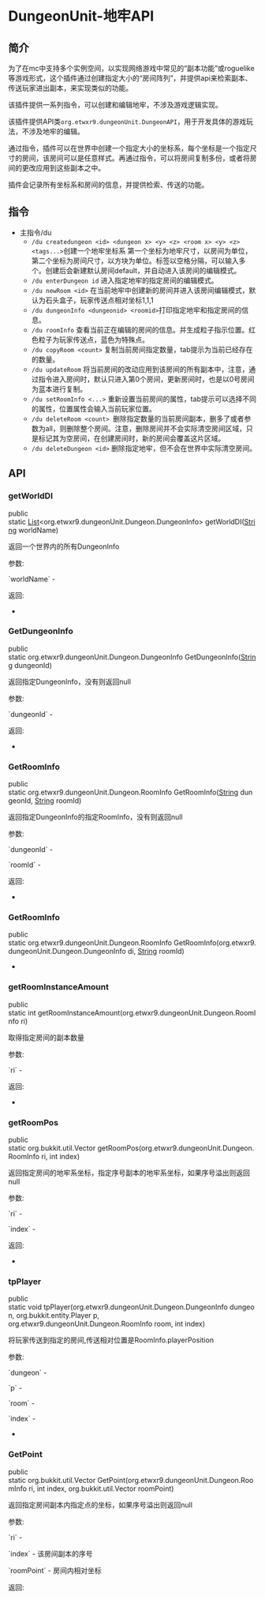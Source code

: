 # DungeonUnit-地牢API
## 简介
为了在mc中支持多个实例空间，以实现网络游戏中常见的“副本功能”或roguelike等游戏形式，这个插件通过创建指定大小的“房间阵列”，并提供api来检索副本、传送玩家进出副本，来实现类似的功能。

该插件提供一系列指令，可以创建和编辑地牢，不涉及游戏逻辑实现。

该插件提供API类`org.etwxr9.dungeonUnit.DungeonAPI`，用于开发具体的游戏玩法，不涉及地牢的编辑。

通过指令，插件可以在世界中创建一个指定大小的坐标系，每个坐标是一个指定尺寸的房间，该房间可以是任意样式。再通过指令，可以将房间复制多份，或者将房间的更改应用到这些副本之中。

插件会记录所有坐标系和房间的信息，并提供检索、传送的功能。

## 指令
* 主指令/du
  * `/du createdungeon <id> <dungeon x> <y> <z> <room x> <y> <z> <tags...>`创建一个地牢坐标系 第一个坐标为地牢尺寸，以房间为单位，第二个坐标为房间尺寸，以方块为单位。标签以空格分隔，可以输入多个。创建后会新建默认房间default，并自动进入该房间的编辑模式。
  * `/du enterDungeon id` 进入指定地牢的指定房间的编辑模式。
  * `/du newRoom <id>` 在当前地牢中创建新的房间并进入该房间编辑模式，默认为石头盒子，玩家传送点相对坐标1,1,1
  * `/du dungeonInfo <dungeonid> <roomid>`打印指定地牢和指定房间的信息。
  * `/du roomInfo` 查看当前正在编辑的房间的信息。并生成粒子指示位置。红色粒子为玩家传送点，蓝色为特殊点。
  * `/du copyRoom <count>` 复制当前房间指定数量，tab提示为当前已经存在的数量。
  * `/du updateRoom` 将当前房间的改动应用到该房间的所有副本中，注意，通过指令进入房间时，默认只进入第0个房间，更新房间时，也是以0号房间为蓝本进行复制。
  * `/du setRoomInfo <...>` 重新设置当前房间的属性，tab提示可以选择不同的属性，位置属性会输入当前玩家位置。
  * `/du deleteRoom <count> `删除指定数量的当前房间副本，删多了或者参数为all，则删除整个房间。注意，删除房间并不会实际清空房间区域，只是标记其为空房间，在创建房间时，新的房间会覆盖这片区域。
  * `/du deleteDungeon <id>` 删除指定地牢，但不会在世界中实际清空房间。

## API

### getWorldDI

public static [List](https://docs.oracle.com/en/java/javase/17/docs/api/java.base/java/util/List.html "java.util中的类或接口")<org.etwxr9.dungeonUnit.Dungeon.DungeonInfo> getWorldDI([String](https://docs.oracle.com/en/java/javase/17/docs/api/java.base/java/lang/String.html "java.lang中的类或接口") worldName)

返回一个世界内的所有DungeonInfo

参数:

\`worldName\` -

返回:

*

### GetDungeonInfo

public static org.etwxr9.dungeonUnit.Dungeon.DungeonInfo GetDungeonInfo([String](https://docs.oracle.com/en/java/javase/17/docs/api/java.base/java/lang/String.html "java.lang中的类或接口") dungeonId)

返回指定DungeonInfo，没有则返回null

参数:

\`dungeonId\` -

返回:

*

### GetRoomInfo

public static org.etwxr9.dungeonUnit.Dungeon.RoomInfo GetRoomInfo([String](https://docs.oracle.com/en/java/javase/17/docs/api/java.base/java/lang/String.html "java.lang中的类或接口") dungeonId, [String](https://docs.oracle.com/en/java/javase/17/docs/api/java.base/java/lang/String.html "java.lang中的类或接口") roomId)

返回指定DungeonInfo的指定RoomInfo，没有则返回null

参数:

\`dungeonId\` -

\`roomId\` -

返回:

*

### GetRoomInfo

public static org.etwxr9.dungeonUnit.Dungeon.RoomInfo GetRoomInfo(org.etwxr9.dungeonUnit.Dungeon.DungeonInfo di, [String](https://docs.oracle.com/en/java/javase/17/docs/api/java.base/java/lang/String.html "java.lang中的类或接口") roomId)

*

### getRoomInstanceAmount

public static int getRoomInstanceAmount(org.etwxr9.dungeonUnit.Dungeon.RoomInfo ri)

取得指定房间的副本数量

参数:

\`ri\` -

返回:

*

### getRoomPos

public static org.bukkit.util.Vector getRoomPos(org.etwxr9.dungeonUnit.Dungeon.RoomInfo ri, int index)

返回指定房间的地牢系坐标，指定序号副本的地牢系坐标，如果序号溢出则返回null

参数:

\`ri\` -

\`index\` -

返回:

*

### tpPlayer

public static void tpPlayer(org.etwxr9.dungeonUnit.Dungeon.DungeonInfo dungeon, org.bukkit.entity.Player p, org.etwxr9.dungeonUnit.Dungeon.RoomInfo room, int index)

将玩家传送到指定的房间,传送相对位置是RoomInfo.playerPosition

参数:

\`dungeon\` -

\`p\` -

\`room\` -

\`index\` -

*

### GetPoint

public static org.bukkit.util.Vector GetPoint(org.etwxr9.dungeonUnit.Dungeon.RoomInfo ri, int index, org.bukkit.util.Vector roomPoint)

返回指定房间副本内指定点的坐标，如果序号溢出则返回null

参数:

\`ri\` -

\`index\` - 该房间副本的序号

\`roomPoint\` - 房间内相对坐标

返回:</section>
